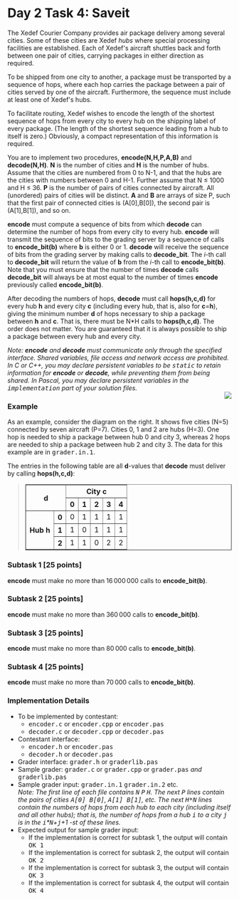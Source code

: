 <h1>Day 2 Task 4: Saveit</h1>
The Xedef Courier Company provides air package
delivery among several cities.  Some of these
cities are Xedef <i>hubs</i> where special
processing facilities are established.
Each of Xedef's aircraft shuttles 
back and forth between
one pair of cities, carrying packages in either
direction as required.
<p>
To be shipped from one city to another, a 
package must be transported by a sequence of hops,
where each hop carries the package between
a pair of cities served by one of the
aircraft.  Furthermore, the sequence must
include at least one of Xedef's hubs.
</p><p>To facilitate routing, Xedef wishes to encode
the length of the shortest sequence of hops from every city to every hub on the
shipping label of every package.  
(The length of the shortest sequence leading from a hub to itself is zero.)
Obviously, a compact representation of this information is required.
</p><p>
You are to implement two procedures,
<b>encode(N,H,P,A,B)</b> and <b>decode(N,H)</b>.
<b>N</b> is the number of cities and <b>H</b> is the number of hubs.  
Assume that the cities are numbered from 0 to N-1, and that the hubs are
the cities with numbers between 0 and H-1. 
Further assume that N &#8804; 1000 and H &#8804; 36.
<b>P</b> is the number of pairs of cities connected by aircraft.  
All (unordered) pairs of cities will be distinct.
<b>A</b> and <b>B</b> are arrays of size P, such that
the first pair of connected cities is (A[0],B[0]), the
second pair is (A[1],B[1]), and so on.
</p><p>
<b>encode</b> must compute a sequence of bits
from which <b>decode</b> can determine the number of hops
from every city to every hub.  <b>encode</b> will
transmit the sequence of bits to the grading
server by a sequence of calls to <b>encode_bit(b)</b>
where <b>b</b> is either 0 or 1.  <b>decode</b>
will receive the sequence of bits from the grading server
by making calls to <b>decode_bit</b>.
The <i>i</i>-th call to <b>decode_bit</b> will return
the value of <b>b</b> from the <i>i</i>-th call to
<b>encode_bit(b)</b>. 
Note that you must ensure that the number of 
times <b>decode</b> calls <b>decode_bit</b> will 
always be at most equal to the number of times
<b>encode</b> previously called <b>encode_bit(b)</b>.
</p><p>
After decoding the numbers of hops,
<b>decode</b> must call <b>hops(h,c,d)</b> for
every hub <b>h</b> and every city <b>c</b> 
(including every hub, that is, also for <b>c</b>=<b>h</b>), giving the
minimum number <b>d</b> of hops necessary to ship a package
between <b>h</b> and <b>c</b>.  That is, there must be
N*H calls to <b>hops(h,c,d)</b>.  The order does not matter.
You are guaranteed that it is always possible to ship a package
between every hub and every city.
</p><p>
<i>Note: <b>encode</b> and <b>decode</b>
must communicate only through the specified interface.
Shared variables, file access and network access are prohibited.
In C or C++, you may declare persistent variables to
be <tt>static</tt> to retain information for <b>encode</b> or <b>decode</b>,
while preventing them from being shared.  In Pascal, you may declare 
persistent variables in the <tt>implementation</tt> part of
your solution files.</i>

<br clear="all">
<img src="IOI%202010%20Tasks_%20Saveit_files/saveit-example.jpg" align="right">
</p><h3>Example</h3>
<p>
As an example,
consider the diagram on the right.
It shows five cities (N=5) connected by seven aircraft (P=7).
Cities 0, 1 and 2 are hubs (H=3).
One hop is needed to ship a package between hub 0 and city 3,
whereas 2 hops are needed to ship a package between hub 2 and city 3.
The data for this example are in <tt>grader.in.1</tt>.
</p><p>
The entries in the following table are all <b>d</b>-values
that <b>decode</b> must deliver by calling <b>hops(h,c,d)</b>:
</p><blockquote>
<table border="1" cellpadding="2">
<tbody><tr><th colspan="2" rowspan="2">d</th><th colspan="5">City c
</th></tr><tr><th>0</th><th>1</th><th>2</th><th>3</th><th>4
</th></tr><tr><th rowspan="3">Hub h</th><th>0</th><td>0</td><td>1</td><td>1</td><td>1</td><td>1
</td></tr><tr><th>1</th><td>1</td><td>0</td><td>1</td><td>1</td><td>1
</td></tr><tr><th>2</th><td>1</td><td>1</td><td>0</td><td>2</td><td>2
</td></tr></tbody></table>
</blockquote>

<h3>Subtask 1 [25 points]</h3>
<b>encode</b> must make no more than 16&#8201;000&#8201;000 calls to <b>encode_bit(b)</b>.
<h3>Subtask 2 [25 points]</h3>
<b>encode</b> must make no more than 360&#8201;000 calls to <b>encode_bit(b)</b>.
<h3>Subtask 3 [25 points]</h3>
<b>encode</b> must make no more than 80&#8201;000 calls to <b>encode_bit(b)</b>.
<h3>Subtask 4 [25 points]</h3>
<b>encode</b> must make no more than 70&#8201;000 calls to <b>encode_bit(b)</b>.

<h3>Implementation Details</h3>
<ul>
<li>To be implemented by contestant:<ul><li> <tt>encoder.c</tt> or <tt>encoder.cpp</tt> or <tt>encoder.pas</tt>
</li><li> <tt>decoder.c</tt> or <tt>decoder.cpp</tt> or <tt>decoder.pas</tt></li></ul>
</li><li>Contestant interface: <ul><li><tt>encoder.h</tt> or <tt>encoder.pas</tt>
</li><li><tt>decoder.h</tt> or <tt>decoder.pas</tt></li></ul>
</li><li>Grader interface: <tt>grader.h</tt> or <tt>graderlib.pas</tt>
</li><li>Sample grader: <tt>grader.c</tt> or <tt>grader.cpp</tt> or <tt>grader.pas</tt> <i>and</i> <tt>graderlib.pas</tt>
</li><li>Sample grader input:  <tt>grader.in.1</tt> <tt>grader.in.2</tt> etc.
<br>
<i>Note: The first line of each file contains <tt>N</tt> <tt>P</tt> <tt>H</tt>.
The next <tt>P</tt> lines contain
the pairs of cities <tt>A[0] B[0]</tt>, <tt>A[1] B[1]</tt>, etc.
The next <tt>H*N</tt> lines contain
the numbers of hops from each hub to each city (including itself and all other hubs); 
that is, the number of hops from a hub <tt>i</tt> to a city <tt>j</tt> is in the <tt>i</tt>*<tt>N</tt>+<tt>j</tt>+1 -st of these lines. 
</i>
</li><li>Expected output for sample grader input: 
<ul><li>If the implementation is correct for subtask 1, the output will contain <tt>OK 1</tt>
</li><li>If the implementation is correct for subtask 2, the output will contain <tt>OK 2</tt>
</li><li>If the implementation is correct for subtask 3, the output will contain <tt>OK 3</tt>
</li><li>If the implementation is correct for subtask 4, the output will contain <tt>OK 4</tt>
</li></ul>
</ul>
